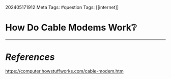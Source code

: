 202405171912
Meta Tags: #question
Tags: [[internet]]

# How Do Cable Modems Work❔






---
# *References*
https://computer.howstuffworks.com/cable-modem.htm